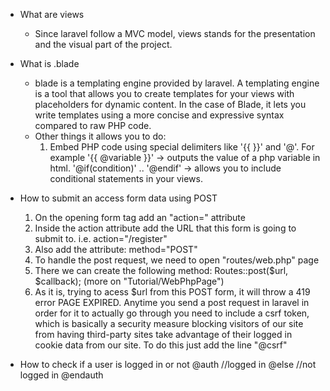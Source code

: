 
- What are views
  + Since laravel follow a MVC model, views stands for the presentation and the visual part of the project.
  
- What is .blade 
  + blade is a templating engine provided by laravel. A templating engine is a tool that allows you to create templates for your views with placeholders for dynamic content. In the case of Blade, it lets you write templates using a more concise and expressive syntax compared to raw PHP code.
  + Other things it allows you to do:
    1. Embed PHP code using special delimiters like '{{ }}' and '@'. For example '{{ @variable }}' -> outputs the value of a php variable in html. '@if(condition)' .. '@endif' -> allows you to include conditional statements in your views. 

- How to submit an access form data using POST 
  1. On the opening form tag add an "action=" attribute
  2. Inside the action attribute add the URL that this form is going to submit to. i.e. action="/register" 
  3. Also add the attribute: method="POST" 
  4. To handle the post request, we need to open "routes/web.php" page
  5. There we can create the following method:
  Routes::post($url, $callback); (more on "Tutorial/WebPhpPage")
  6. As it is, trying to acess $url from this POST form, it will throw a 419 error PAGE EXPIRED. Anytime you send a post request in laravel in order for it to actually go through you need to include a csrf token, which is basically a security measure blocking visitors of our site from having third-party sites take advantage of their logged in cookie data from our site. To do this just add the line "@csrf"  

- How to check if a user is logged in or not 
  @auth
   //logged in
  @else
   //not logged in
  @endauth


